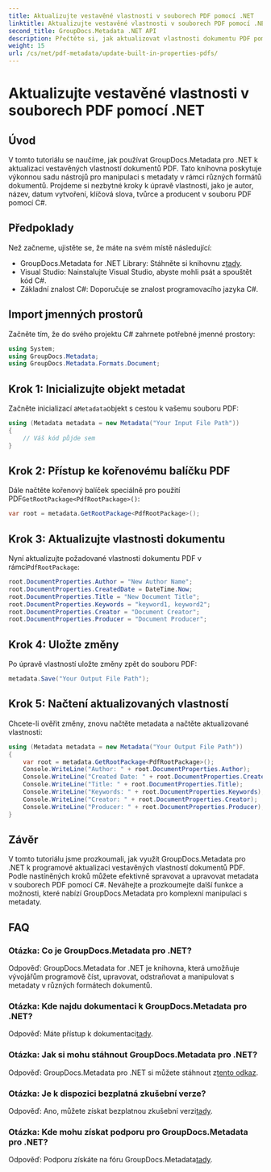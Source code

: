 ```yaml
---
title: Aktualizujte vestavěné vlastnosti v souborech PDF pomocí .NET
linktitle: Aktualizujte vestavěné vlastnosti v souborech PDF pomocí .NET
second_title: GroupDocs.Metadata .NET API
description: Přečtěte si, jak aktualizovat vlastnosti dokumentu PDF pomocí C# a GroupDocs.Metadata pro .NET. Programově upravujte autora, název, klíčová slova a další.
weight: 15
url: /cs/net/pdf-metadata/update-built-in-properties-pdfs/
---
```


# Aktualizujte vestavěné vlastnosti v souborech PDF pomocí .NET

## Úvod
V tomto tutoriálu se naučíme, jak používat GroupDocs.Metadata pro .NET k aktualizaci vestavěných vlastností dokumentů PDF. Tato knihovna poskytuje výkonnou sadu nástrojů pro manipulaci s metadaty v rámci různých formátů dokumentů. Projdeme si nezbytné kroky k úpravě vlastností, jako je autor, název, datum vytvoření, klíčová slova, tvůrce a producent v souboru PDF pomocí C#.
## Předpoklady
Než začneme, ujistěte se, že máte na svém místě následující:
-  GroupDocs.Metadata for .NET Library: Stáhněte si knihovnu z[tady](https://releases.groupdocs.com/metadata/net/).
- Visual Studio: Nainstalujte Visual Studio, abyste mohli psát a spouštět kód C#.
- Základní znalost C#: Doporučuje se znalost programovacího jazyka C#.

## Import jmenných prostorů
Začněte tím, že do svého projektu C# zahrnete potřebné jmenné prostory:
```csharp
using System;
using GroupDocs.Metadata;
using GroupDocs.Metadata.Formats.Document;
```
## Krok 1: Inicializujte objekt metadat
 Začněte inicializací a`Metadata`objekt s cestou k vašemu souboru PDF:
```csharp
using (Metadata metadata = new Metadata("Your Input File Path"))
{
    // Váš kód půjde sem
}
```
## Krok 2: Přístup ke kořenovému balíčku PDF
 Dále načtěte kořenový balíček speciálně pro použití PDF`GetRootPackage<PdfRootPackage>()`:
```csharp
var root = metadata.GetRootPackage<PdfRootPackage>();
```
## Krok 3: Aktualizujte vlastnosti dokumentu
 Nyní aktualizujte požadované vlastnosti dokumentu PDF v rámci`PdfRootPackage`:
```csharp
root.DocumentProperties.Author = "New Author Name";
root.DocumentProperties.CreatedDate = DateTime.Now;
root.DocumentProperties.Title = "New Document Title";
root.DocumentProperties.Keywords = "keyword1, keyword2";
root.DocumentProperties.Creator = "Document Creator";
root.DocumentProperties.Producer = "Document Producer";
```
## Krok 4: Uložte změny
Po úpravě vlastností uložte změny zpět do souboru PDF:
```csharp
metadata.Save("Your Output File Path");
```
## Krok 5: Načtení aktualizovaných vlastností
Chcete-li ověřit změny, znovu načtěte metadata a načtěte aktualizované vlastnosti:
```csharp
using (Metadata metadata = new Metadata("Your Output File Path"))
{
    var root = metadata.GetRootPackage<PdfRootPackage>();
    Console.WriteLine("Author: " + root.DocumentProperties.Author);
    Console.WriteLine("Created Date: " + root.DocumentProperties.CreatedDate);
    Console.WriteLine("Title: " + root.DocumentProperties.Title);
    Console.WriteLine("Keywords: " + root.DocumentProperties.Keywords);
    Console.WriteLine("Creator: " + root.DocumentProperties.Creator);
    Console.WriteLine("Producer: " + root.DocumentProperties.Producer);
}
```

## Závěr
V tomto tutoriálu jsme prozkoumali, jak využít GroupDocs.Metadata pro .NET k programové aktualizaci vestavěných vlastností dokumentů PDF. Podle nastíněných kroků můžete efektivně spravovat a upravovat metadata v souborech PDF pomocí C#. Neváhejte a prozkoumejte další funkce a možnosti, které nabízí GroupDocs.Metadata pro komplexní manipulaci s metadaty.

## FAQ
### Otázka: Co je GroupDocs.Metadata pro .NET?
Odpověď: GroupDocs.Metadata for .NET je knihovna, která umožňuje vývojářům programově číst, upravovat, odstraňovat a manipulovat s metadaty v různých formátech dokumentů.
### Otázka: Kde najdu dokumentaci k GroupDocs.Metadata pro .NET?
 Odpověď: Máte přístup k dokumentaci[tady](https://tutorials.groupdocs.com/metadata/net/).
### Otázka: Jak si mohu stáhnout GroupDocs.Metadata pro .NET?
 Odpověď: GroupDocs.Metadata pro .NET si můžete stáhnout z[tento odkaz](https://releases.groupdocs.com/metadata/net/).
### Otázka: Je k dispozici bezplatná zkušební verze?
 Odpověď: Ano, můžete získat bezplatnou zkušební verzi[tady](https://releases.groupdocs.com/).
### Otázka: Kde mohu získat podporu pro GroupDocs.Metadata pro .NET?
 Odpověď: Podporu získáte na fóru GroupDocs.Metadata[tady](https://forum.groupdocs.com/c/metadata/14).